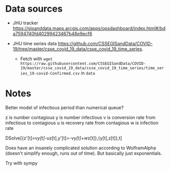 Data sources
============

* JHU tracker <https://gisanddata.maps.arcgis.com/apps/opsdashboard/index.html#/bda7594740fd40299423467b48e9ecf6>

* JHU time series data <https://github.com/CSSEGISandData/COVID-19/tree/master/csse_covid_19_data/csse_covid_19_time_series>.
    * Fetch with `wget https://raw.githubusercontent.com/CSSEGISandData/COVID-19/master/csse_covid_19_data/csse_covid_19_time_series/time_series_19-covid-Confirmed.csv` in `data`

Notes
=====

Better model of infectious period than numerical queue?

z is number contagious
y is number infectious
v is conversion rate from infectious to contagious
u is recovery rate from contagious
w is infection rate

DSolve[{z'[t]=v*y[t]-u*z[t],y'[t]=-v*y[t]+w*z[t]},{y[t],z[t]},t]

Does have an insanely complicated solution according to WolframAlpha (doesn't simplify enough, runs out of time).  But basically just exponentials.

Try with sympy


